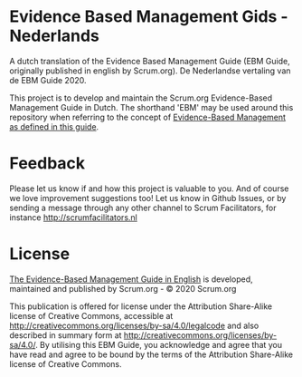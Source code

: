 # Evidence Based Management Gids - Nederlands
A dutch translation of the Evidence Based Management Guide (EBM Guide, originally published in english by Scrum.org). De Nederlandse vertaling van de EBM Guide 2020.

This project is to develop and maintain the Scrum.org Evidence-Based Management Guide in Dutch. The shorthand 'EBM' may be used around this repository when referring to the concept of [Evidence-Based Management as defined in this guide](https://www.scrum.org/resources/evidence-based-management-guide).

# Feedback
Please let us know if and how this project is valuable to you. And of course we love improvement suggestions too! Let us know in Github Issues, or by sending a message through any other channel to Scrum Facilitators, for instance http://scrumfacilitators.nl

# License

[The Evidence-Based Management Guide in English](https://www.scrum.org/resources/evidence-based-management-guide) is developed, maintained and published by Scrum.org - © 2020 Scrum.org

This publication is offered for license under the Attribution Share-Alike license of Creative Commons, accessible at http://creativecommons.org/licenses/by-sa/4.0/legalcode and also described in summary form at http://creativecommons.org/licenses/by-sa/4.0/. By utilising this EBM Guide, you acknowledge and agree that you have read and agree to be bound by the terms of the Attribution Share-Alike license of Creative Commons.
